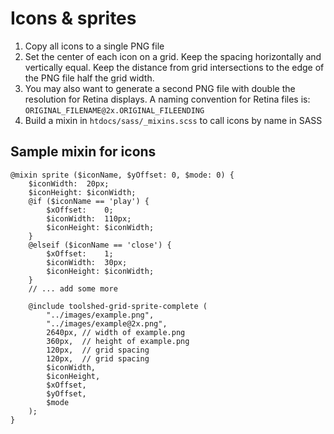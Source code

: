Icons & sprites
===============

1. Copy all icons to a single PNG file
2. Set the center of each icon on a grid. Keep the spacing horizontally and vertically equal. Keep the distance from grid intersections to the edge of the PNG file half the grid width.
3. You may also want to generate a second PNG file with double the resolution for Retina displays. A naming convention for Retina files is: `ORIGINAL_FILENAME@2x.ORIGINAL_FILEENDING`
4. Build a mixin in `htdocs/sass/_mixins.scss` to call icons by name in SASS

Sample mixin for icons
----------------------

```
@mixin sprite ($iconName, $yOffset: 0, $mode: 0) {
	$iconWidth:  20px;
	$iconHeight: $iconWidth;
	@if ($iconName == 'play') {
		$xOffset:    0;
		$iconWidth:  110px;
		$iconHeight: $iconWidth;
	}
	@elseif ($iconName == 'close') {
		$xOffset:    1;
		$iconWidth:  30px;
		$iconHeight: $iconWidth;
	}
	// ... add some more

	@include toolshed-grid-sprite-complete (
		"../images/example.png",
		"../images/example@2x.png",
		2640px, // width of example.png
		360px,  // height of example.png
		120px,  // grid spacing
		120px,  // grid spacing
		$iconWidth,
		$iconHeight,
		$xOffset,
		$yOffset,
		$mode
	);
}
```
